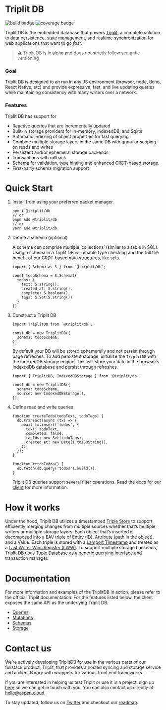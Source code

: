 # Triplit DB

<!-- ![npm badge](https://img.shields.io/npm/v/@triplit/db) -->

![build badge](https://github.com/aspen-cloud/triplit/actions/workflows/build-db.yml/badge.svg)
![coverage badge](https://img.shields.io/endpoint?url=https://gist.githubusercontent.com/pbohlman/f5f2c109373b081a8d894d8289f135e3/raw/triplit_coverage.json)

Triplit DB is the embedded database that powers [Triplit](https://triplit.dev/), a complete solution to data persistence, state management, and realtime synchronization for web applications that want to go _fast_.

> ⚠️ Triplit DB is in alpha and does not strictly follow semantic versioning

### Goal

Triplit DB is designed to an run in any JS environment (browser, node, deno, React Native, etc) and provide expressive, fast, and live updating queries while maintaining consistency with many writers over a network.

### Features

Triplit DB has support for

- Reactive queries that are incrementally updated
- Built-in storage providers for in-memory, IndexedDB, and Sqlite
- Automatic indexing of object properties for fast querying
- Combine multiple storage layers in the same DB with granular scoping on reads and writes
- Persistent and/or ephemeral storage backends
- Transactions with rollback
- Schema for validation, type hinting and enhanced CRDT-based storage.
- First-party schema migration support

# Quick Start

1. Install from using your preferred packet manager.

   ```
   npm i @triplit/db
   // or
   pnpm add @triplit/db
   // or
   yarn add @triplit/db
   ```

2. Define a schema (optional)

   A schema can comprise multiple ‘collections’ (similar to a table in SQL). Using a schema in a Triplit DB will enable type checking and the full the benefit of our CRDT-based data structures, like sets.

   ```tsx
   import { Schema as S } from `@triplit/db`;

   const todoSchema = S.Schema({
     todos: {
       text: S.string(),
       created_at: S.string(),
       complete: S.boolean(),
       tags: S.Set(S.string())
     }
   })
   ```

3. Construct a Triplit DB

   ```tsx
   import TriplitDB from `@triplit/db`;

   const db = new TriplitDB({
     schema: todoSchema,
   })
   ```

   By default your DB will be stored ephemerally and not persist through page refreshes. To add persistent storage, initialize the `TriplitDB` with the IndexedDB storage engine. This will store your data in the browser’s IndexedDB database and persist through refreshes.

   ```tsx
   import { TriplitDB, IndexedDBStorage } from '@triplit/db';

   const db = new TriplitDB({
     schema: todoSchema,
     source: new IndexedDBStorage(),
   });
   ```

4. Define read and write queries

   ```tsx
   function createTodo(todoText, todoTags) {
     db.transact(async (tx) => {
       await tx.insert('todos', {
         text: todoText,
         completed: false,
         tagIds: new Set(todoTags),
         created_at: new Date().toISOString(),
       });
     });
   }

   function fetchTodos() {
     db.fetch(db.query('todos').build());
   }
   ```

   Triplit DB queries support several filter operations. Read the docs for our [client](https://www.triplit.dev/docs/queries) for more information.

# How it works

Under the hood, Triplit DB utilizes a timestamped [Triple Store](https://en.wikipedia.org/wiki/Triplestore) to support efficiently merging changes from multiple sources whether that’s multiple writers or multiple storage layers. Each object that’s inserted is decomposed into a EAV triple of Entity (ID), Attribute (path in the object), and a Value. Each triple is stored with a [Lamport Timestamp](https://en.wikipedia.org/wiki/Lamport_timestamp) and treated as a [Last Writer Wins Register (LWW)](https://www.notion.so/You-probably-don-t-need-text-CRDTs-dce9cf7a42b64726893b3d69cd9070c3?pvs=21). To support multiple storage backends, Triplit DB uses [Tuple Database](https://github.com/ccorcos/tuple-database/) as a generic querying interface and transaction manager.

# Documentation

For more information and examples of the TriplitDB in action, please refer to the official Triplit documentation. For the features listed below, the client exposes the same API as the underlying Triplit DB.

- [Queries](https://www.triplit.dev/docs/queries)
- [Mutations](https://www.triplit.dev/docs/mutations)
- [Schemas](https://www.triplit.dev/docs/schemas)
- [Storage](https://www.triplit.dev/docs/storage)

# Contact us

We’re actively developing TriplitDB for use in the various parts of our fullstack product, Triplit, that provides a hosted syncing and storage service and a client library with wrappers for various front end frameworks.

If you are interested in helping us test Triplit or use it in a project, sign up [here](https://www.triplit.dev/waitlist) so we can get in touch with you. You can also contact us directly at [hello@aspen.cloud](mailto:hello@aspen.cloud).

To stay updated, follow us on [Twitter](https://twitter.com/triplit_dev) and checkout our [roadmap](https://www.notion.so/7362bdf6512243fcbdfe03c9d56a5998?pvs=21).
